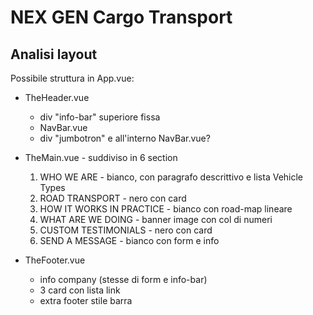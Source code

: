 # NEX GEN Cargo Transport
## Analisi layout
<!-- ![](public/img/screencapture.png) -->
Possibile struttura in App.vue:
-   TheHeader.vue
    - div "info-bar" superiore fissa
    - NavBar.vue
    - div "jumbotron" e all'interno NavBar.vue? 

-   TheMain.vue - 
suddiviso in 6 section
    1. WHO WE ARE - bianco, con paragrafo descrittivo e lista Vehicle Types
    2. ROAD TRANSPORT - nero con card 
    3. HOW IT WORKS IN PRACTICE - bianco con road-map lineare
    4. WHAT ARE WE DOING - banner image con col di numeri
    5. CUSTOM TESTIMONIALS - nero con card
    6. SEND A MESSAGE - bianco con form e info

- TheFooter.vue
    - info company (stesse di form e info-bar)
    - 3 card con lista link
    - extra footer stile barra